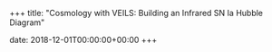 +++
title: "Cosmology with VEILS: Building an Infrared SN Ia Hubble Diagram"

date: 2018-12-01T00:00:00+00:00
+++

